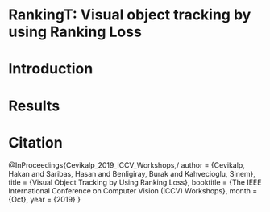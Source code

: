 # RankingT: Visual object tracking by using Ranking Loss

# Introduction

# Results

# Citation
@InProceedings{Cevikalp_2019_ICCV_Workshops,/
author = {Cevikalp, Hakan and Saribas, Hasan and Benligiray, Burak and Kahvecioglu, Sinem},
title = {Visual Object Tracking by Using Ranking Loss},
booktitle = {The IEEE International Conference on Computer Vision (ICCV) Workshops},
month = {Oct},
year = {2019}
}

